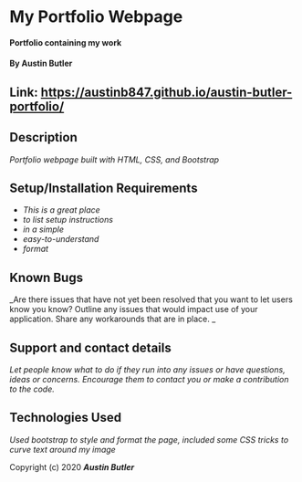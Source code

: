 # My Portfolio Webpage

#### Portfolio containing my work

#### By Austin Butler

## Link: https://austinb847.github.io/austin-butler-portfolio/

## Description

_Portfolio webpage built with HTML, CSS, and Bootstrap_

## Setup/Installation Requirements

* _This is a great place_
* _to list setup instructions_
* _in a simple_
* _easy-to-understand_
* _format_

## Known Bugs

_Are there issues that have not yet been resolved that you want to let users know you know?  Outline any issues that would impact use of your application.  Share any workarounds that are in place. _

## Support and contact details

_Let people know what to do if they run into any issues or have questions, ideas or concerns.  Encourage them to contact you or make a contribution to the code._

## Technologies Used

_Used bootstrap to style and format the page, included some CSS tricks to curve text around my image_

Copyright (c) 2020 **_Austin Butler_**